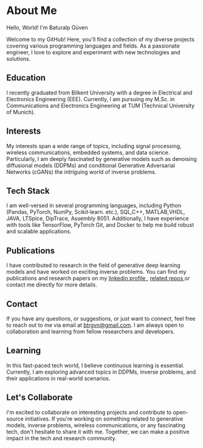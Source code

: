 
#  About Me
 Hello, World! I'm Baturalp Güven 

Welcome to my GitHub! Here, you'll find a collection of my diverse projects covering various programming languages and fields. As a passionate engineer, I love to explore and experiment with new technologies and solutions.

## Education
I recently graduated from Bilkent University with a degree in Electrical and Electronics Engineering (EEE). Currently, I am pursuing my M.Sc. in Communications and Electronics Engineering at TUM (Technical University of Munich).


## Interests
My interests span a wide range of topics, including signal processing, wireless communications, embedded systems, and data science. Particularly, I am deeply fascinated by generative models such as denoising diffusional models (DDPMs) and conditional Generative Adversarial Networks (cGANs) the intriguing world of inverse problems.

##  Tech Stack
I am well-versed in several programming languages, including Python (Pandas, PyTorch, NumPy, Scikit‑learn. etc.), SQL,C++, MATLAB,VHDL, JAVA, LTSpice, DipTrace, Assembly 8051. Additionally, I have experience with tools like TensorFlow, PyTorch Git, and Docker to help me build robust and scalable applications.

##  Publications
I have contributed to research in the field of generative deep learning models and have worked on exciting inverse problems. You can find my publications and research papers on my 
<a href="https://www.linkedin.com/in/baturalp-guven/"> linkedin profile </a>, <a href="https://github.com/baturalpguven/A-Diffusion-Based-Reconstruction-Technique-for-Single-Pixel-Camera"> related repos </a> or contact me directly for more details.

##  Contact
If you have any questions, or suggestions, or just want to connect, feel free to reach out to me via email at btrgvn@gmail.com. I am always open to collaboration and learning from fellow researchers and developers.

## Learning
In this fast-paced tech world, I believe continuous learning is essential. Currently, I am exploring advanced topics in DDPMs, inverse problems, and their applications in real-world scenarios.

##  Let's Collaborate
I'm excited to collaborate on interesting projects and contribute to open-source initiatives. If you're working on something related to generative models, inverse problems, wireless communications, or any fascinating tech, don't hesitate to share it with me. Together, we can make a positive impact in the tech and research community.

